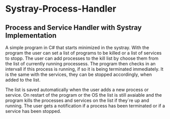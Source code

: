 # Systray-Process-Handler
## Process and Service Handler with Systray Implementation

A simple program in C# that starts minimized in the systray. With the program the user can set a list of programs to be killed or a list of services to stopp. 
The user can add processes to the kill list by choose them from the list of currently running processess. The program then checks in an intervall if this process is running, 
if so it is being terminated immediately. It is the same with the services, they can be stopped accordingly, when added to the list.

The list is saved automatically when the user adds a new process or service. On restart of the program or the OS the list is still avaiable and the program kills the processes and
services on the list if they´re up and running.
The user gets a notification if a process has been terminated or if a service has been stopped. 
